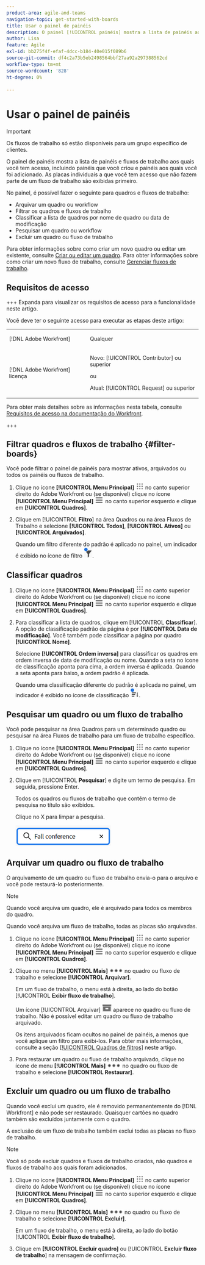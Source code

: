 ```yaml
---
product-area: agile-and-teams
navigation-topic: get-started-with-boards
title: Usar o painel de painéis
description: O painel [!UICONTROL painéis] mostra a lista de painéis aos quais você tem acesso, incluindo painéis que você criou e painéis aos quais você foi adicionado.
author: Lisa
feature: Agile
exl-id: bb275f4f-efaf-4dcc-b184-40e015f089b6
source-git-commit: df4c2a73b5eb2498564bbf27aa92a297388562cd
workflow-type: tm+mt
source-wordcount: '828'
ht-degree: 0%

---
```


# Usar o painel de painéis

<!-- Audited: 1/2024 -->

>[!IMPORTANT]
>
>Os fluxos de trabalho só estão disponíveis para um grupo específico de clientes.

O painel de painéis mostra a lista de painéis e fluxos de trabalho aos quais você tem acesso, incluindo painéis que você criou e painéis aos quais você foi adicionado. As placas individuais a que você tem acesso que não fazem parte de um fluxo de trabalho são exibidas primeiro.

No painel, é possível fazer o seguinte para quadros e fluxos de trabalho:

* Arquivar um quadro ou workflow
* Filtrar os quadros e fluxos de trabalho
* Classificar a lista de quadros por nome de quadro ou data de modificação
* Pesquisar um quadro ou workflow
* Excluir um quadro ou fluxo de trabalho

Para obter informações sobre como criar um novo quadro ou editar um existente, consulte [Criar ou editar um quadro](../../agile/get-started-with-boards/create-edit-board.md). Para obter informações sobre como criar um novo fluxo de trabalho, consulte [Gerenciar fluxos de trabalho](/help/quicksilver/agile/use-boards-agile-planning-tools/manage-collections.md).

## Requisitos de acesso

+++ Expanda para visualizar os requisitos de acesso para a funcionalidade neste artigo.

Você deve ter o seguinte acesso para executar as etapas deste artigo:

<table style="table-layout:auto"> 
 <col> 
 <col> 
 <tbody> 
  <tr> 
   <td role="rowheader">[!DNL Adobe Workfront]</td> 
   <td> <p>Qualquer</p> </td> 
  </tr> 
  <tr> 
   <td role="rowheader">[!DNL Adobe Workfront] licença</td> 
   <td> 
   <p>Novo: [!UICONTROL Contributor] ou superior</p> 
   <p>ou</p>
   <p>Atual: [!UICONTROL Request] ou superior</p>
   </td> 
  </tr> 
 </tbody> 
</table>

Para obter mais detalhes sobre as informações nesta tabela, consulte [Requisitos de acesso na documentação do Workfront](/help/quicksilver/administration-and-setup/add-users/access-levels-and-object-permissions/access-level-requirements-in-documentation.md).

+++


## Filtrar quadros e fluxos de trabalho {#filter-boards}

Você pode filtrar o painel de painéis para mostrar ativos, arquivados ou todos os painéis ou fluxos de trabalho.

1. Clique no ícone **[!UICONTROL Menu Principal]** ![Menu Principal](/help/_includes/assets/main-menu-icon.png) no canto superior direito do Adobe Workfront ou (se disponível) clique no ícone **[!UICONTROL Menu Principal]** ![Menu Principal](/help/_includes/assets/main-menu-icon-left-nav.png) no canto superior esquerdo e clique em **[!UICONTROL Quadros]**.
1. Clique em [!UICONTROL **Filtro**] na área Quadros ou na área Fluxos de Trabalho e selecione **[!UICONTROL Todos]**, **[!UICONTROL Ativos]** ou **[!UICONTROL Arquivados]**.

   Quando um filtro diferente do padrão é aplicado no painel, um indicador é exibido no ícone de filtro ![Filtro aplicado ao painel](assets/boards-filterapplied-30x30.png).

## Classificar quadros

1. Clique no ícone **[!UICONTROL Menu Principal]** ![Menu Principal](/help/_includes/assets/main-menu-icon.png) no canto superior direito do Adobe Workfront ou (se disponível) clique no ícone **[!UICONTROL Menu Principal]** ![Menu Principal](/help/_includes/assets/main-menu-icon-left-nav.png) no canto superior esquerdo e clique em **[!UICONTROL Quadros]**.
1. Para classificar a lista de quadros, clique em [!UICONTROL **Classificar**]. A opção de classificação padrão da página é por **[!UICONTROL Data de modificação]**. Você também pode classificar a página por quadro **[!UICONTROL Nome]**.

   Selecione **[!UICONTROL Ordem inversa]** para classificar os quadros em ordem inversa de data de modificação ou nome. Quando a seta no ícone de classificação aponta para cima, a ordem inversa é aplicada. Quando a seta aponta para baixo, a ordem padrão é aplicada.

   Quando uma classificação diferente do padrão é aplicada no painel, um indicador é exibido no ícone de classificação ![Classificação aplicada](assets/sort-applied-boards.png).

## Pesquisar um quadro ou um fluxo de trabalho

Você pode pesquisar na área Quadros para um determinado quadro ou pesquisar na área Fluxos de trabalho para um fluxo de trabalho específico.

1. Clique no ícone **[!UICONTROL Menu Principal]** ![Menu Principal](/help/_includes/assets/main-menu-icon.png) no canto superior direito do Adobe Workfront ou (se disponível) clique no ícone **[!UICONTROL Menu Principal]** ![Menu Principal](/help/_includes/assets/main-menu-icon-left-nav.png) no canto superior esquerdo e clique em **[!UICONTROL Quadros]**.
1. Clique em [!UICONTROL **Pesquisar**] e digite um termo de pesquisa. Em seguida, pressione Enter.

   Todos os quadros ou fluxos de trabalho que contêm o termo de pesquisa no título são exibidos.

   Clique no X para limpar a pesquisa.

   ![Pesquisar painéis no painel](assets/boards-searchbox.png)

## Arquivar um quadro ou fluxo de trabalho

O arquivamento de um quadro ou fluxo de trabalho envia-o para o arquivo e você pode restaurá-lo posteriormente.

>[!NOTE]
>
>Quando você arquiva um quadro, ele é arquivado para todos os membros do quadro.
>
>Quando você arquiva um fluxo de trabalho, todas as placas são arquivadas.

1. Clique no ícone **[!UICONTROL Menu Principal]** ![Menu Principal](/help/_includes/assets/main-menu-icon.png) no canto superior direito do Adobe Workfront ou (se disponível) clique no ícone **[!UICONTROL Menu Principal]** ![Menu Principal](/help/_includes/assets/main-menu-icon-left-nav.png) no canto superior esquerdo e clique em **[!UICONTROL Quadros]**.
1. Clique no menu **[!UICONTROL Mais]** ![Mais menu](assets/more-icon-spectrum.png) no quadro ou fluxo de trabalho e selecione **[!UICONTROL Arquivar]**.

   Em um fluxo de trabalho, o menu está à direita, ao lado do botão [!UICONTROL **Exibir fluxo de trabalho**].

   Um ícone [!UICONTROL Arquivar] ![Arquivar](assets/archive-icon-spectrum-25x20.png) aparece no quadro ou fluxo de trabalho. Não é possível editar um quadro ou fluxo de trabalho arquivado.

   Os itens arquivados ficam ocultos no painel de painéis, a menos que você aplique um filtro para exibi-los. Para obter mais informações, consulte a seção [[!UICONTROL Quadros de filtros]](#filter-boards) neste artigo.

1. Para restaurar um quadro ou fluxo de trabalho arquivado, clique no ícone de menu **[!UICONTROL Mais]** ![Mais](assets/more-icon-spectrum.png) no quadro ou fluxo de trabalho e selecione **[!UICONTROL Restaurar]**.

## Excluir um quadro ou um fluxo de trabalho

Quando você exclui um quadro, ele é removido permanentemente do [!DNL Workfront] e não pode ser restaurado. Quaisquer cartões no quadro também são excluídos juntamente com o quadro.

A exclusão de um fluxo de trabalho também exclui todas as placas no fluxo de trabalho.

>[!NOTE]
>
>Você só pode excluir quadros e fluxos de trabalho criados, não quadros e fluxos de trabalho aos quais foram adicionados.

1. Clique no ícone **[!UICONTROL Menu Principal]** ![Menu Principal](/help/_includes/assets/main-menu-icon.png) no canto superior direito do Adobe Workfront ou (se disponível) clique no ícone **[!UICONTROL Menu Principal]** ![Menu Principal](/help/_includes/assets/main-menu-icon-left-nav.png) no canto superior esquerdo e clique em **[!UICONTROL Quadros]**.
1. Clique no menu **[!UICONTROL Mais]** ![[!UICONTROL Mais menu]](assets/more-icon-spectrum.png) no quadro ou fluxo de trabalho e selecione **[!UICONTROL Excluir]**.

   Em um fluxo de trabalho, o menu está à direita, ao lado do botão [!UICONTROL **Exibir fluxo de trabalho**].

1. Clique em **[!UICONTROL Excluir quadro]** ou [!UICONTROL **Excluir fluxo de trabalho**] na mensagem de confirmação.

<!-- ## Move a board to a workstream

You can move a standalone board into a workstream, or move a board from one workstream to another workstream.

>[!NOTE]
>
>You can only move boards that you created, not boards that you were added to.

1. Click the **[!UICONTROL Main Menu]** icon ![](assets/main-menu-icon.png) in the upper-right corner of [!DNL Adobe Workfront], then click **[!UICONTROL Boards]**.
1. Click the **[!UICONTROL More]** menu ![[!UICONTROL More menu]](assets/more-icon-spectrum.png) on the board, and select [!UICONTROL **Move to workstream**].
1. Select which workstream to add the board to, and click [!UICONTROL **Move**].

   The board is moved into the workstream and no longer appears in the [!UICONTROL Boards] area.
   If you have not created a workstream yet, you are prompted to create one to move the board into.
-->
